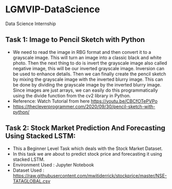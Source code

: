 # LGMVIP-DataScience
Data Science Internship
## Task 1: Image to Pencil Sketch with Python
* We need to read the image in RBG format and then convert it to a grayscale image. This will turn an image into a classic black and white photo. Then the next thing to do is invert the grayscale image also called negative image, this will be our inverted grayscale image. Inversion can be used to enhance details. Then we can finally create the pencil sketch by mixing the grayscale image with the inverted blurry image. This can be done by dividing the grayscale image by the inverted blurry image. Since images are just arrays, we can easily do this programmatically using the divide function from the cv2 library in Python.
* Reference: Watch Tutorial from here https://youtu.be/CBCfOTePVPo
* https://thecleverprogrammer.com/2020/09/30/pencil-sketch-with-python/


## Task 2: Stock Market Prediction And Forecasting Using Stacked LSTM:
* This a Beginner Level Task which deals with the Stock Market Dataset. 
* In this task we are about to predict stock price and forecasting it using stacked LSTM.
* Environment Used : Jupyter Notebook
* Dataset Used : https://raw.githubusercontent.com/mwitiderrick/stockprice/master/NSE-TATAGLOBAL.csv
